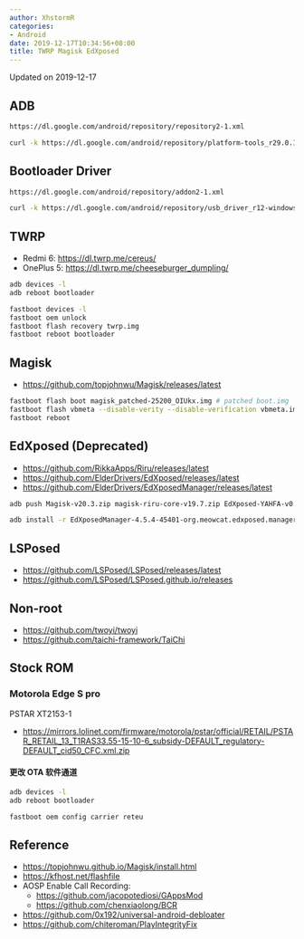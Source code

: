 ```yaml
---
author: XhstormR
categories:
- Android
date: 2019-12-17T10:34:56+08:00
title: TWRP Magisk EdXposed
---
```


<!--more-->

Updated on 2019-12-17

>

## ADB
```bash
https://dl.google.com/android/repository/repository2-1.xml

curl -k https://dl.google.com/android/repository/platform-tools_r29.0.1-windows.zip | busybox unzip -
```

## Bootloader Driver
```bash
https://dl.google.com/android/repository/addon2-1.xml

curl -k https://dl.google.com/android/repository/usb_driver_r12-windows.zip | busybox unzip -
```

## TWRP
* Redmi 6: https://dl.twrp.me/cereus/
* OnePlus 5: https://dl.twrp.me/cheeseburger_dumpling/

```bash
adb devices -l
adb reboot bootloader

fastboot devices -l
fastboot oem unlock
fastboot flash recovery twrp.img
fastboot reboot bootloader
```

## Magisk
* https://github.com/topjohnwu/Magisk/releases/latest

```bash
fastboot flash boot magisk_patched-25200_OIUkx.img # patched boot.img
fastboot flash vbmeta --disable-verity --disable-verification vbmeta.img
fastboot reboot
```

## EdXposed (Deprecated)
* https://github.com/RikkaApps/Riru/releases/latest
* https://github.com/ElderDrivers/EdXposed/releases/latest
* https://github.com/ElderDrivers/EdXposedManager/releases/latest

```bash
adb push Magisk-v20.3.zip magisk-riru-core-v19.7.zip EdXposed-YAHFA-v0.4.6.1.4510.zip /sdcard/Download/

adb install -r EdXposedManager-4.5.4-45401-org.meowcat.edxposed.manager-release.apk
```

## LSPosed
* https://github.com/LSPosed/LSPosed/releases/latest
* https://github.com/LSPosed/LSPosed.github.io/releases

## Non-root
* https://github.com/twoyi/twoyi
* https://github.com/taichi-framework/TaiChi


## Stock ROM

### Motorola Edge S pro
PSTAR XT2153-1

* https://mirrors.lolinet.com/firmware/motorola/pstar/official/RETAIL/PSTAR_RETAIL_13_T1RAS33.55-15-10-6_subsidy-DEFAULT_regulatory-DEFAULT_cid50_CFC.xml.zip

#### 更改 OTA 软件通道

```bash
adb devices -l
adb reboot bootloader

fastboot oem config carrier reteu
```

## Reference
* https://topjohnwu.github.io/Magisk/install.html
* https://kfhost.net/flashfile
* AOSP Enable Call Recording:
    * https://github.com/jacopotediosi/GAppsMod
    * https://github.com/chenxiaolong/BCR
* https://github.com/0x192/universal-android-debloater
* https://github.com/chiteroman/PlayIntegrityFix
